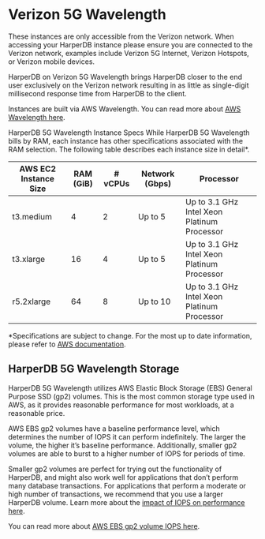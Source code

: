 # Verizon 5G Wavelength

These instances are only accessible from the Verizon network. When accessing your HarperDB instance please ensure you are connected to the Verizon network, examples include Verizon 5G Internet, Verizon Hotspots, or Verizon mobile devices.

HarperDB on Verizon 5G Wavelength brings HarperDB closer to the end user exclusively on the Verizon network resulting in as little as single-digit millisecond response time from HarperDB to the client.

Instances are built via AWS Wavelength. You can read more about [AWS Wavelength here](https://aws.amazon.com/wavelength/).

HarperDB 5G Wavelength Instance Specs While HarperDB 5G Wavelength bills by RAM, each instance has other specifications associated with the RAM selection. The following table describes each instance size in detail\*.

| AWS EC2 Instance Size | RAM (GiB) | # vCPUs | Network (Gbps) | Processor                                   |
| --------------------- | --------- | ------- | -------------- | ------------------------------------------- |
| t3.medium             | 4         | 2       | Up to 5        | Up to 3.1 GHz Intel Xeon Platinum Processor |
| t3.xlarge             | 16        | 4       | Up to 5        | Up to 3.1 GHz Intel Xeon Platinum Processor |
| r5.2xlarge            | 64        | 8       | Up to 10       | Up to 3.1 GHz Intel Xeon Platinum Processor |

\*Specifications are subject to change. For the most up to date information, please refer to [AWS documentation](https://aws.amazon.com/ec2/instance-types/).

## HarperDB 5G Wavelength Storage

HarperDB 5G Wavelength utilizes AWS Elastic Block Storage (EBS) General Purpose SSD (gp2) volumes. This is the most common storage type used in AWS, as it provides reasonable performance for most workloads, at a reasonable price.

AWS EBS gp2 volumes have a baseline performance level, which determines the number of IOPS it can perform indefinitely. The larger the volume, the higher it’s baseline performance. Additionally, smaller gp2 volumes are able to burst to a higher number of IOPS for periods of time.

Smaller gp2 volumes are perfect for trying out the functionality of HarperDB, and might also work well for applications that don’t perform many database transactions. For applications that perform a moderate or high number of transactions, we recommend that you use a larger HarperDB volume. Learn more about the [impact of IOPS on performance here](iops-impact.md).

You can read more about [AWS EBS gp2 volume IOPS here](https://docs.aws.amazon.com/AWSEC2/latest/UserGuide/ebs-volume-types.html#EBSVolumeTypes\_gp2).

